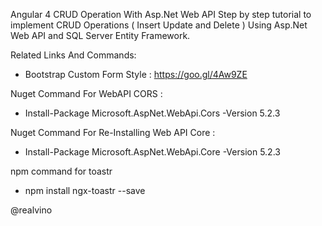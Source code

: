 Angular 4 CRUD Operation With Asp.Net Web API
Step by step tutorial to implement CRUD Operations ( Insert Update and Delete ) Using Asp.Net Web API and SQL Server Entity Framework.



 Related Links And Commands:
 - Bootstrap Custom Form Style : https://goo.gl/4Aw9ZE

 Nuget Command For WebAPI CORS : 
 - Install-Package Microsoft.AspNet.WebApi.Cors -Version 5.2.3

Nuget Command For Re-Installing Web API Core : 
 - Install-Package Microsoft.AspNet.WebApi.Core -Version 5.2.3

npm command for toastr
 - npm install ngx-toastr --save
 
 @realvino





